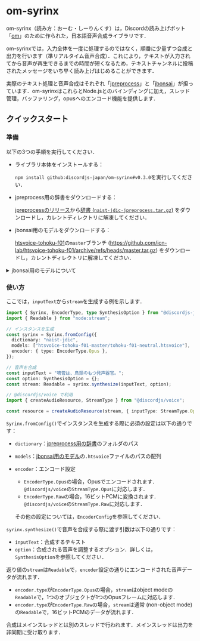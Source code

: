# om-syrinx

om-syrinx（読み方：おーむ・しーりんくす）は，Discordの読み上げボット「[om](https://github.com/discordjs-japan/om)」のために作られた，日本語音声合成ライブラリです．

om-syrinxでは，入力全体を一度に処理するのではなく，順番に少量ずつ合成と出力を行います（準リアルタイム音声合成）．これにより，テキストが入力されてから音声が再生できるまでの時間が短くなるため，テキストチャンネルに投稿されたメッセージをいち早く読み上げはじめることができます．

実際のテキスト処理と音声合成はそれぞれ「[jpreprocess](https://crates.io/crates/jpreprocess)」と「[jbonsai](https://crates.io/crates/jbonsai)」が担っています．om-syrinxはこれらとNode.jsとのバインディングに加え，スレッド管理，バッファリング，opusへのエンコード機能を提供します．

## クイックスタート

### 準備

以下の3つの手順を実行してください．
- ライブラリ本体をインストールする：

  `npm install github:discordjs-japan/om-syrinx#v0.3.0`を実行してください．
- jpreprocess用の辞書をダウンロードする：

  [jpreprocessのリリース](https://github.com/jpreprocess/jpreprocess/releases/v0.8.1)から[辞書 (`naist-jdic-jpreprocess.tar.gz`)](https://github.com/jpreprocess/jpreprocess/releases/download/v0.8.1/naist-jdic-jpreprocess.tar.gz) をダウンロードし，カレントディレクトリに解凍してください．
- jbonsai用のモデルをダウンロードする：

  [htsvoice-tohoku-f01](https://github.com/icn-lab/htsvoice-tohoku-f01)の`master`ブランチ (<https://github.com/icn-lab/htsvoice-tohoku-f01/archive/refs/heads/master.tar.gz>) をダウンロードし，カレントディレクトリに解凍してください．

<details>
  <summary>jbonsai用のモデルについて</summary>

  jbonsaiは，[HTS Engine](https://hts-engine.sourceforge.net)でも用いられる`.htsvoice`モデルを使用して音声を合成します．

  ここでは例として，htsvoice-tohoku-f01を使用しました．htsvoice-tohoku-f01は，4つの`.htsvoice`モデルを含むリポジトリです．他の`.htsvoice`モデルを使用することもできます．
</details>

### 使い方

ここでは，`inputText`から`stream`を生成する例を示します．

```ts
import { Syrinx, EncoderType, type SynthesisOption } from "@discordjs-japan/om-syrinx";
import { Readable } from "node:stream";

// インスタンスを生成
const syrinx = Syrinx.fromConfig({
  dictionary: "naist-jdic",
  models: ["htsvoice-tohoku-f01-master/tohoku-f01-neutral.htsvoice"],
  encoder: { type: EncoderType.Opus },
});

// 音声を合成
const inputText = "鳴管は、鳥類のもつ発声器官。";
const option: SynthesisOption = {};
const stream: Readable = syrinx.synthesize(inputText, option);

// @discordjs/voice で利用
import { createAudioResource, StreamType } from "@discordjs/voice";

const resource = createAudioResource(stream, { inputType: StreamType.Opus });
```

`Syrinx.fromConfig()`でインスタンスを生成する際に必須の設定は以下の通りです：
- `dictionary`：[jpreprocess用の辞書](#jpreprocess用の辞書)のフォルダのパス
- `models`：[jbonsai用のモデル](#jbonsai用のモデル)の`.htsvoice`ファイルのパスの配列
- `encoder`：エンコード設定
  - `EncoderType.Opus`の場合，Opusでエンコードされます．`@discordjs/voice`の`StreamType.Opus`に対応します．
  - `EncoderType.Raw`の場合，16ビットPCMに変換されます．`@discordjs/voice`の`StreamType.Raw`に対応します．
  
  その他の設定については，`EncoderConfig`を参照してください．

`syrinx.synthesize()`で音声を合成する際に渡す引数は以下の通りです：
- `inputText`：合成するテキスト
- `option`：合成される音声を調整するオプション．詳しくは，`SynthesisOption`を参照してください．

返り値の`stream`は`Readable`で，`encoder`設定の通りにエンコードされた音声データが流れます．
- `encoder.type`が`EncoderType.Opus`の場合，`stream`はobject modeの`Readable`で，1つのオブジェクトが1つのOpusフレームに対応します．
- `encoder.type`が`EncoderType.Raw`の場合，`stream`は通常 (non-object mode) の`Readable`で，16ビットPCMのデータが流れます．

合成はメインスレッドとは別のスレッドで行われます．メインスレッドは出力を非同期に受け取ります．
